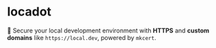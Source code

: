 # locadot
🚀 Secure your local development environment with **HTTPS** and **custom domains** like `https://local.dev`, powered by `mkcert`.
